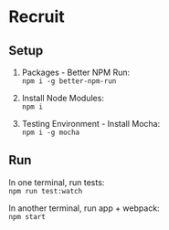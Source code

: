 # Recruit
## Setup
1. Packages -
Better NPM Run:  
```npm i -g better-npm-run```

2. Install Node Modules:  
```npm i```

3. Testing Environment -
Install Mocha:  
```npm i -g mocha```

## Run 
In one terminal, run tests:  
```npm run test:watch```

In another terminal, run app + webpack:  
```npm start```